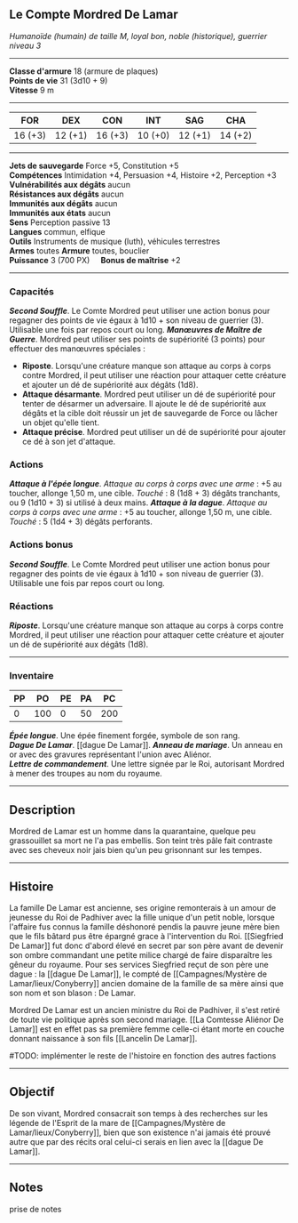 ## Le Compte Mordred De Lamar
*Humanoïde (humain) de taille M, loyal bon, noble (historique), guerrier niveau 3*
___
**Classe d'armure** 18 (armure de plaques)  
**Points de vie** 31 (3d10 + 9)  
**Vitesse** 9 m

---

|FOR|DEX|CON|INT|SAG|CHA|
|---|---|---|---|---|---|
|16 (+3)|12 (+1)|16 (+3)|10 (+0)|12 (+1)|14 (+2)|

---

**Jets de sauvegarde** Force +5, Constitution +5  
**Compétences** Intimidation +4, Persuasion +4, Histoire +2, Perception +3  
**Vulnérabilités aux dégâts** aucun  
**Résistances aux dégâts** aucun  
**Immunités aux dégâts** aucun  
**Immunités aux états** aucun  
**Sens** Perception passive 13  
**Langues** commun, elfique  
**Outils** Instruments de musique (luth), véhicules terrestres  
**Armes** toutes
**Armure** toutes, bouclier  
**Puissance** 3 (700 PX)     **Bonus de maîtrise** +2

---
### Capacités
_**Second Souffle**_. Le Comte Mordred peut utiliser une action bonus pour regagner des points de vie égaux à 1d10 + son niveau de guerrier (3). Utilisable une fois par repos court ou long. 
_**Manœuvres de Maître de Guerre**_. Mordred peut utiliser ses points de supériorité (3 points) pour effectuer des manœuvres spéciales :
- **Riposte**. Lorsqu'une créature manque son attaque au corps à corps contre Mordred, il peut utiliser une réaction pour attaquer cette créature et ajouter un dé de supériorité aux dégâts (1d8).
- **Attaque désarmante**. Mordred peut utiliser un dé de supériorité pour tenter de désarmer un adversaire. Il ajoute le dé de supériorité aux dégâts et la cible doit réussir un jet de sauvegarde de Force ou lâcher un objet qu'elle tient.
- **Attaque précise**. Mordred peut utiliser un dé de supériorité pour ajouter ce dé à son jet d'attaque.
### Actions
_**Attaque à l'épée longue**_. _Attaque au corps à corps avec une arme_ : +5 au toucher, allonge 1,50 m, une cible. _Touché_ : 8 (1d8 + 3) dégâts tranchants, ou 9 (1d10 + 3) si utilisé à deux mains.
_**Attaque à la dague**_. _Attaque au corps à corps avec une arme_ : +5 au toucher, allonge 1,50 m, une cible. _Touché_ : 5 (1d4 + 3) dégâts perforants.  
### Actions bonus
_**Second Souffle**_. Le Comte Mordred peut utiliser une action bonus pour regagner des points de vie égaux à 1d10 + son niveau de guerrier (3). Utilisable une fois par repos court ou long.
### Réactions
_**Riposte**_. Lorsqu'une créature manque son attaque au corps à corps contre Mordred, il peut utiliser une réaction pour attaquer cette créature et ajouter un dé de supériorité aux dégâts (1d8).

---
### Inventaire

|PP|PO|PE|PA|PC|
|---|---|---|---|---|
|0|100|0|50|200|

_**Épée longue**_. Une épée finement forgée, symbole de son rang.  
_**Dague De Lamar**_. [[dague De Lamar]].
_**Anneau de mariage**_. Un anneau en or avec des gravures représentant l'union avec Aliénor.  
_**Lettre de commandement**_. Une lettre signée par le Roi, autorisant Mordred à mener des troupes au nom du royaume.
___
## Description
Mordred de Lamar est un homme dans la quarantaine, quelque peu grassouillet sa mort ne l'a pas embellis. Son teint très pâle fait contraste avec ses cheveux noir jais bien qu'un peu grisonnant sur les tempes. 
___
## Histoire
La famille De Lamar est ancienne, ses origine remonterais à un amour de jeunesse du Roi de Padhiver avec la fille unique d'un petit noble, lorsque l'affaire fus connus la famille déshonoré pendis la pauvre jeune mère bien que le fils bâtard pus être épargné grace à l'intervention du Roi. [[Siegfried De Lamar]] fut donc d'abord élevé en secret par son père avant de devenir son ombre commandant une petite milice chargé de faire disparaître les gêneur du royaume. Pour ses services Siegfried reçut de son père  une dague : la [[dague De Lamar]], le compté de [[Campagnes/Mystère de Lamar/lieux/Conyberry]] ancien domaine de la famille de sa mère ainsi que son nom et son blason : De Lamar.

Mordred De Lamar est un ancien ministre du Roi de Padhiver, il s'est retiré de toute vie politique après son second mariage. [[La Comtesse Aliénor De Lamar]] est en effet pas sa première femme celle-ci étant morte en couche donnant naissance à son fils [[Lancelin De Lamar]].

#TODO: implémenter le reste de l'histoire en fonction des autres factions
___
## Objectif
De son vivant, Mordred consacrait son temps à des recherches sur les légende de l'Esprit de la mare de [[Campagnes/Mystère de Lamar/lieux/Conyberry]], bien que son existence n'ai jamais été prouvé autre que par des récits oral celui-ci serais en lien avec la [[dague De Lamar]].
___
## Notes
prise de notes
